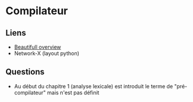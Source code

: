 # Compilateur

## Liens

* [Beautifull overview](https://hackernoon.com/compilers-and-interpreters-3e354a2e41cf)
* Network-X (layout python)

## Questions

* Au début du chapitre 1 (analyse lexicale) est introduit le terme de "pré-compilateur" mais n'est pas définit

<Posts/>
